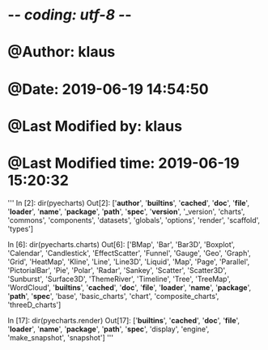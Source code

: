 # -*- coding: utf-8 -*-
# @Author: klaus
# @Date:   2019-06-19 14:54:50
# @Last Modified by:   klaus
# @Last Modified time: 2019-06-19 15:20:32

'''
In [2]: dir(pyecharts)
Out[2]:
['__author__',
 '__builtins__',
 '__cached__',
 '__doc__',
 '__file__',
 '__loader__',
 '__name__',
 '__package__',
 '__path__',
 '__spec__',
 '__version__',
 '_version',
 'charts',
 'commons',
 'components',
 'datasets',
 'globals',
 'options',
 'render',
 'scaffold',
 'types']


In [6]: dir(pyecharts.charts)
Out[6]:
['BMap',
 'Bar',
 'Bar3D',
 'Boxplot',
 'Calendar',
 'Candlestick',
 'EffectScatter',
 'Funnel',
 'Gauge',
 'Geo',
 'Graph',
 'Grid',
 'HeatMap',
 'Kline',
 'Line',
 'Line3D',
 'Liquid',
 'Map',
 'Page',
 'Parallel',
 'PictorialBar',
 'Pie',
 'Polar',
 'Radar',
 'Sankey',
 'Scatter',
 'Scatter3D',
 'Sunburst',
 'Surface3D',
 'ThemeRiver',
 'Timeline',
 'Tree',
 'TreeMap',
 'WordCloud',
 '__builtins__',
 '__cached__',
 '__doc__',
 '__file__',
 '__loader__',
 '__name__',
 '__package__',
 '__path__',
 '__spec__',
 'base',
 'basic_charts',
 'chart',
 'composite_charts',
 'threeD_charts']


In [17]: dir(pyecharts.render)
Out[17]:
['__builtins__',
 '__cached__',
 '__doc__',
 '__file__',
 '__loader__',
 '__name__',
 '__package__',
 '__path__',
 '__spec__',
 'display',
 'engine',
 'make_snapshot',
 'snapshot']
'''